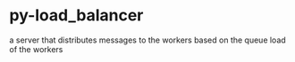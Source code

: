 # py-load_balancer
a server that distributes messages to the workers based on the queue load of the workers

